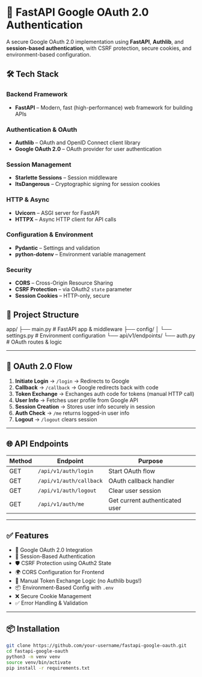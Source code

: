 # 🚀 FastAPI Google OAuth 2.0 Authentication

A secure Google OAuth 2.0 implementation using **FastAPI**, **Authlib**, and **session-based authentication**, with CSRF protection, secure cookies, and environment-based configuration.

## 🛠️ Tech Stack

### **Backend Framework**
- **FastAPI** – Modern, fast (high-performance) web framework for building APIs

### **Authentication & OAuth**
- **Authlib** – OAuth and OpenID Connect client library
- **Google OAuth 2.0** – OAuth provider for user authentication

### **Session Management**
- **Starlette Sessions** – Session middleware
- **ItsDangerous** – Cryptographic signing for session cookies

### **HTTP & Async**
- **Uvicorn** – ASGI server for FastAPI
- **HTTPX** – Async HTTP client for API calls

### **Configuration & Environment**
- **Pydantic** – Settings and validation
- **python-dotenv** – Environment variable management

### **Security**
- **CORS** – Cross-Origin Resource Sharing
- **CSRF Protection** – via OAuth2 `state` parameter
- **Session Cookies** – HTTP-only, secure

## 📁 Project Structure

app/
├── main.py # FastAPI app & middleware
├── config/
│ └── settings.py # Environment configuration
└── api/v1/endpoints/
└── auth.py # OAuth routes & logic


---

## 🔐 OAuth 2.0 Flow

1. **Initiate Login** → `/login` → Redirects to Google
2. **Callback** → `/callback` → Google redirects back with code
3. **Token Exchange** → Exchanges auth code for tokens (manual HTTP call)
4. **User Info** → Fetches user profile from Google API
5. **Session Creation** → Stores user info securely in session
6. **Auth Check** → `/me` returns logged-in user info
7. **Logout** → `/logout` clears session

---

## 🌐 API Endpoints

| Method | Endpoint                  | Purpose                       |
|--------|---------------------------|-------------------------------|
| GET    | `/api/v1/auth/login`      | Start OAuth flow              |
| GET    | `/api/v1/auth/callback`   | OAuth callback handler        |
| GET    | `/api/v1/auth/logout`     | Clear user session            |
| GET    | `/api/v1/auth/me`         | Get current authenticated user|

---

## ✅ Features

- 🔐 Google OAuth 2.0 Integration
- 🧠 Session-Based Authentication
- 🛡️ CSRF Protection using OAuth2 State
- 🌍 CORS Configuration for Frontend
- 🔧 Manual Token Exchange Logic (no Authlib bugs!)
- 📦 Environment-Based Config with `.env`
- ❌ Secure Cookie Management
- ✅ Error Handling & Validation

---

## 📦 Installation

```bash
git clone https://github.com/your-username/fastapi-google-oauth.git
cd fastapi-google-oauth
python3 -m venv venv
source venv/bin/activate
pip install -r requirements.txt


